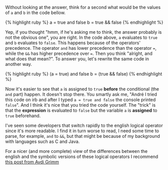 Without looking at the answer, think for a second what would be the values of `a` and `b` in the code bellow.

{% highlight ruby %}
a = true and false
b = true && false
{% endhighlight %}

Yep, if you thought "hmm, if he's asking me to think, the answer probably is not the obvious one", you are right.
In the code above, `a` evaluates to `true` and `b` evaluates to `false`. This happens because of the operators' precedence. The operator `and` has lower precedence than the operator `=`, while the `&&` has higher precedence over `=`. 
Then you think "alright, and what does that mean?". To answer you, let's rewrite the same code in another way.


{% highlight ruby %}
(a = true) and false
b = (true && false)
{% endhighlight %}

Now it's easier to see that `a` is assigned to `true` **before** the conditional (the `and` part) happen.
It doesn't stop there. You smartly ask me, "André I tried this code on irb and after I typed `a = true and false` the console printed `false`". And I think it's nice that you tried the code yourself. The "trick" is that the **expression** is evaluated to `false` but the variable `a` is **assigned** to `true` beforehand. 

I've seen some developers that switch rapidly to the english logical operator since it's more readable. I find it in turn worse to read, I need some time to parse, for example, `and` to `&&`, but that might be because of my background with languages such as C and Java.

For a nicer (and more complete) view of the differences between the english and the symbolic versions of these logical operators I recommend [this post from Avdi Grimm](http://devblog.avdi.org/2014/08/26/how-to-use-rubys-english-andor-operators-without-going-nuts/)

